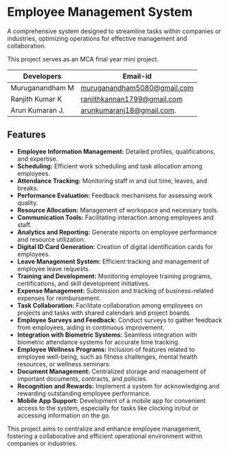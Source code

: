 # Employee Management System

A comprehensive system designed to streamline tasks within companies or industries, optimizing operations for effective management and collaboration.

This project serves as an MCA final year mini project.

|   Developers    |           Email-id           |
|-----------------|------------------------------|
| Muruganandham M | muruganandham5080@gmail.com  | 
| Ranjith Kumar K | ranjithkannan1799@gmail.com  |
| Arun Kumaran J. | arunkumaranj18@gmail.com.    |
## Features
- **Employee Information Management:** Detailed profiles, qualifications, and expertise.
- **Scheduling:** Efficient work scheduling and task allocation among employees.
- **Attendance Tracking:** Monitoring staff in and out time, leaves, and breaks.
- **Performance Evaluation:** Feedback mechanisms for assessing work quality.
- **Resource Allocation:** Management of workspace and necessary tools.
- **Communication Tools:** Facilitating interaction among employees and staff.
- **Analytics and Reporting:** Generate reports on employee performance and resource utilization.
- **Digital ID Card Generation:** Creation of digital identification cards for employees.
- **Leave Management System:** Efficient tracking and management of employee leave requests.
- **Training and Development:** Monitoring employee training programs, certifications, and skill development initiatives.
- **Expense Management:** Submission and tracking of business-related expenses for reimbursement.
- **Task Collaboration:** Facilitate collaboration among employees on projects and tasks with shared calendars and project boards.
- **Employee Surveys and Feedback:** Conduct surveys to gather feedback from employees, aiding in continuous improvement.
- **Integration with Biometric Systems:** Seamless integration with biometric attendance systems for accurate time tracking.
- **Employee Wellness Programs:** Inclusion of features related to employee well-being, such as fitness challenges, mental health resources, or wellness seminars.
- **Document Management:** Centralized storage and management of important documents, contracts, and policies.
- **Recognition and Rewards:** Implement a system for acknowledging and rewarding outstanding employee performance.
- **Mobile App Support:** Development of a mobile app for convenient access to the system, especially for tasks like clocking in/out or accessing information on the go.

This project aims to centralize and enhance employee management, fostering a collaborative and efficient operational environment within companies or industries.
